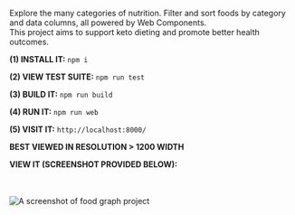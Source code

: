 Explore the many categories of nutrition. Filter and sort foods by category and data columns, all powered by Web Components.<br/>
This project aims to support keto dieting and promote better health outcomes.<br/>

**(1) INSTALL IT:**
```npm i```

**(2) VIEW TEST SUITE:**
```npm run test```

**(3) BUILD IT:**
```npm run build```

**(4) RUN IT:**
```npm run web```

**(5) VISIT IT:**
```http://localhost:8000/```

**BEST VIEWED IN RESOLUTION > 1200 WIDTH**<br/>

**VIEW IT (SCREENSHOT PROVIDED BELOW):**<br/><br/><br/>

<img src="../../blob/main/project-ss.png" alt="A screenshot of food graph project" />
